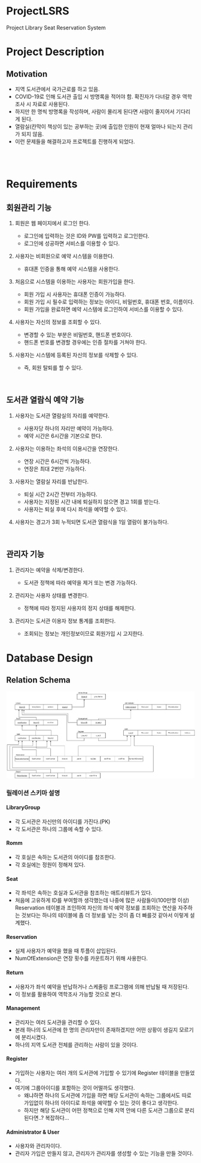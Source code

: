 # ProjectLSRS
Project Library Seat Reservation System

# Project Description
## Motivation
- 지역 도서관에서 국가근로를 하고 있음.
- COVID-19로 인해 도서관 출입 시 방명록을 적어야 함. 확진자가 다녀갈 경우 역학조사 시 자료로 사용된다.
- 하지만 한 명씩 방명록을 작성하며, 사람이 몰리게 된다면 사람이 줄지어서 기다리게 된다.
- 열람실(칸막이 책상이 있는 공부하는 곳)에 출입한 인원이 현재 얼마나 되는지 관리가 되지 않음.
- 이런 문제들을 해결하고자 프로젝트를 진행하게 되었다.

<br><br>

# Requirements
## 회원관리 기능

1. 회원은 웹 페이지에서 로그인 한다.
   - 로그인에 입력하는 것은 ID와 PW를 입력하고 로그인한다.
   - 로그인에 성공하면 서비스를 이용할 수 있다.

1. 사용자는 비회원으로 예약 시스템을 이용한다.
   - 휴대폰 인증을 통해 예약 시스템을 사용한다.

1. 처음으로 시스템을 이용하는 사용자는 회원가입을 한다.
   - 회원 가입 시 사용자는 휴대폰 인증이 가능하다.
   - 회원 가입 시 필수로 입력하는 정보는 아이디, 비밀번호, 휴대폰 번호, 이름이다.
   - 회원 가입을 완료하면 예약 시스템에 로그인하여 서비스를 이용할 수 있다.

1. 사용자는 자신의 정보를 조회할 수 있다.
   - 변경할 수 있는 부분은 비밀번호, 핸드폰 번호이다.
   - 핸드폰 번호를 변경할 경우에는 인증 절차를 거쳐야 한다.

1. 사용자는 시스템에 등록된 자신의 정보를 삭제할 수 있다.
   - 즉, 회원 탈퇴를 할 수 있다.

<br>

## 도서관 열람식 예약 기능
1. 사용자는 도서관 열람실의 자리를 예약한다.
   - 사용자당 하나의 자리만 예약이 가능하다.
   - 예약 시간은 6시간을 기본으로 한다.

1. 사용자는 이용하는 좌석의 이용시간을 연장한다.
   - 연장 시간은 6시간씩 가능하다.
   - 연장은 최대 2번만 가능하다.

1. 사용자는 열람실 자리를 반납한다.
   - 퇴실 시간 2시간 전부터 가능하다.
   - 사용자는 지정된 시간 내에 퇴실하지 않으면 경고 1회를 받는다.
   - 사용자는 퇴실 후에 다시 좌석을 예약할 수 있다.

1. 사용자는 경고가 3회 누적되면 도서관 열람식을 1일 열람이 불가능하다.

<br>

## 관리자 기능
1. 관리자는 예약을 삭제/변경한다.
   - 도서관 정책에 따라 예약을 제거 또는 변경 가능하다.

1. 관리자는 사용자 상태를 변경한다.
   - 정책에 따라 정지된 사용자의 정지 상태를 해제한다.

1. 관리자는 도서관 이용자 정보 통계를 조회한다.
   - 조회되는 정보는 개인정보이므로 회원가입 시 고지한다.

# Database Design
## Relation Schema
![텍스트](https://github.com/nsun9505/ProjectLSRS/blob/master/Relation%20Schema.jpg)

### 릴레이션 스키마 설명
#### LibraryGroup
- 각 도서관은 자신만의 아이디를 가진다.(PK)
- 각 도서관은 하나의 그룹에 속할 수 있다.

#### Romm
- 각 호실은 속하는 도서관의 아이디를 참조한다.
- 각 호실에는 정원이 정해져 있다.

#### Seat
- 각 좌석은 속하는 호실과 도서관을 참조하는 애트리뷰트가 있다.
- 처음에 고유하게 ID를 부여할까 생각했는데 나중에 많은 사람들이(100만명 이상) Reservation 테이블과 조인하여 자신의 좌석 예약 정보를 조회하는 연산을 자주하는 것보다는 하나의 테이블에 좀 더 정보를 넣는 것이 좀 더 빠를것 같아서 이렇게 설계했다.

#### Reservation
- 실제 사용자가 예약을 했을 때 투플이 삽입된다.
- NumOfExtension은 연장 횟수를 카운트하기 위해 사용한다.

#### Return
- 사용자가 좌석 예약을 반납하거나 스케줄링 프로그램에 의해 반납될 때 저장된다.
- 이 정보를 활용하여 역학조사 가능할 것으로 본다.

#### Management
- 관리자는 여러 도서관을 관리할 수 있다.
- 본래 하나의 도서관에 한 명의 관리자만이 존재하겠지만 어떤 상황이 생길지 모르기에 분리시켰다.
- 하나의 지역 도서관 전체를 관리하는 사람이 있을 것이다.

#### Register
- 가입하는 사용자는 여러 개의 도서관에 가입할 수 있기에 Register 테이블을 만들었다.
- 여기에 그룹아이디를 포함하는 것이 어떨까도 생각했다.
   - 왜냐하면 하나의 도서관에 가입을 하면 해당 도서관이 속하는 그룹에서도 따로 가입없이 하나의 아이디로 좌석을 예약할 수 있는 것이 좋다고 생각한다.
   - 하지만 해당 도서관이 어떤 정책으로 인해 지역 안에 다른 도서관 그룹으로 분리된다면..? 복잡하다...

#### Administrator & User
- 사용자와 관리자이다.
- 관리자 가입은 만들지 않고, 관리자가 관리자를 생성할 수 있는 기능을 만들 것이다.